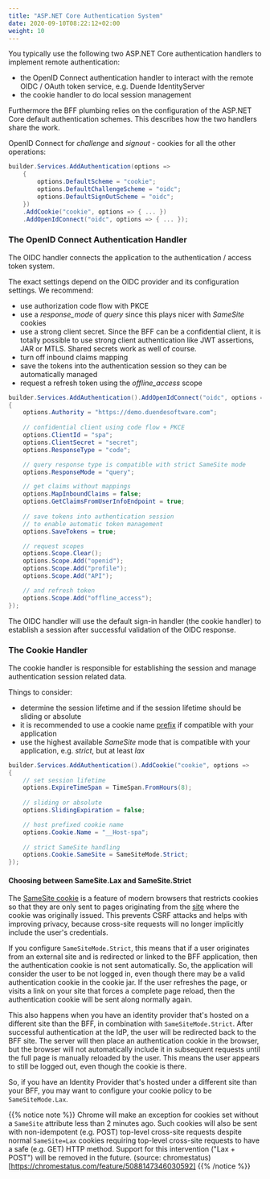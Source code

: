```yaml
---
title: "ASP.NET Core Authentication System"
date: 2020-09-10T08:22:12+02:00
weight: 10
---
```


You typically use the following two ASP.NET Core authentication handlers to implement remote authentication:

* the OpenID Connect authentication handler to interact with the remote OIDC / OAuth token service, e.g. Duende IdentityServer
* the cookie handler to do local session management

Furthermore the BFF plumbing relies on the configuration of the ASP.NET Core default authentication schemes. This describes how the two handlers share the work.

OpenID Connect for *challenge* and *signout* - cookies for all the other operations:

```csharp
builder.Services.AddAuthentication(options =>
    {
        options.DefaultScheme = "cookie";
        options.DefaultChallengeScheme = "oidc";
        options.DefaultSignOutScheme = "oidc";
    })
    .AddCookie("cookie", options => { ... })
    .AddOpenIdConnect("oidc", options => { ... });
```

### The OpenID Connect Authentication Handler
The OIDC handler connects the application to the authentication / access token system.

The exact settings depend on the OIDC provider and its configuration settings. We recommend:

* use authorization code flow with PKCE
* use a *response_mode* of *query* since this plays nicer with *SameSite* cookies
* use a strong client secret. Since the BFF can be a confidential client, it is totally possible to use strong client authentication like JWT assertions, JAR or MTLS. Shared secrets work as well of course.
* turn off inbound claims mapping
* save the tokens into the authentication session so they can be automatically managed
* request a refresh token using the *offline_access* scope

```csharp
builder.Services.AddAuthentication().AddOpenIdConnect("oidc", options =>
{
    options.Authority = "https://demo.duendesoftware.com";
    
    // confidential client using code flow + PKCE
    options.ClientId = "spa";
    options.ClientSecret = "secret";
    options.ResponseType = "code";

    // query response type is compatible with strict SameSite mode
    options.ResponseMode = "query";

    // get claims without mappings
    options.MapInboundClaims = false;
    options.GetClaimsFromUserInfoEndpoint = true;
    
    // save tokens into authentication session
    // to enable automatic token management
    options.SaveTokens = true;

    // request scopes
    options.Scope.Clear();
    options.Scope.Add("openid");
    options.Scope.Add("profile");
    options.Scope.Add("API");

    // and refresh token
    options.Scope.Add("offline_access");
});
```
The OIDC handler will use the default sign-in handler (the cookie handler) to establish a session after successful validation of the OIDC response.

### The Cookie Handler
The cookie handler is responsible for establishing the session and manage authentication session related data.

Things to consider:

* determine the session lifetime and if the session lifetime should be sliding or absolute
* it is recommended to use a cookie name [prefix](https://tools.ietf.org/html/draft-ietf-httpbis-rfc6265bis-07#section-4.1.3) if compatible with your application
* use the highest available *SameSite* mode that is compatible with your application, e.g. *strict*, but at least *lax*

```csharp
builder.Services.AddAuthentication().AddCookie("cookie", options =>
{
    // set session lifetime
    options.ExpireTimeSpan = TimeSpan.FromHours(8);
    
    // sliding or absolute
    options.SlidingExpiration = false;

    // host prefixed cookie name
    options.Cookie.Name = "__Host-spa";
    
    // strict SameSite handling
    options.Cookie.SameSite = SameSiteMode.Strict;
});
```

#### Choosing between SameSite.Lax and SameSite.Strict

The [SameSite cookie](https://developer.mozilla.org/en-US/docs/Web/HTTP/Headers/Set-Cookie#samesitesamesite-value) is a feature of modern browsers that restricts cookies so that they are only sent to pages originating from the [site](https://developer.mozilla.org/en-US/docs/Glossary/Site) where the cookie was originally issued. This prevents CSRF attacks and helps with improving privacy, because cross-site requests will no longer implicitly include the user's credentials.

If you configure `SameSiteMode.Strict`, this means that if a user originates from an external site and is redirected or linked to the BFF application, then the authentication cookie is not sent automatically. So, the application will consider the user to be not logged in, even though there may be a valid authentication cookie in the cookie jar. If the user refreshes the page, or visits a link on your site that forces a complete page reload, then the authentication cookie will be sent along normally again.

This also happens when you have an identity provider that's hosted on a different site than the BFF, in combination with `SameSiteMode.Strict`. After successful authentication at the IdP, the user will be redirected back to the BFF site. The server will then place an authentication cookie in the browser, but the browser will not automatically include it in subsequent requests until the full page is manually reloaded by the user. This means the user appears to still be logged out, even though the cookie is there.

So, if you have an Identity Provider that's hosted under a different site than your BFF, you may want to configure your cookie policy to be `SameSiteMode.Lax`.

{{% notice note %}}
Chrome will make an exception for cookies set without a `SameSite` attribute less than 2 minutes ago. Such cookies will also be sent with non-idempotent (e.g. POST) top-level cross-site requests despite normal `SameSite=Lax` cookies requiring top-level cross-site requests to have a safe (e.g. GET) HTTP method. Support for this intervention ("Lax + POST") will be removed in the future. (source: chromestatus)[https://chromestatus.com/feature/5088147346030592]
{{% /notice %}}
